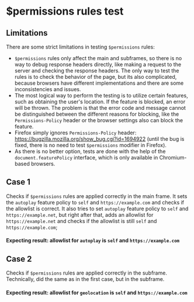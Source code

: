 # $permissions rules test

## Limitations

There are some strict limitations in testing `$permissions` rules:

- `$permissions` rules only affect the main and subframes, so there is no way to debug response headers directly,
  like making a request to the server and checking the response headers.
  The only way to test the rules is to check the behavior of the page, but its also complicated,
  because browsers have different implementations and there are some inconsistencies and issues.
- The most logical way to perform the testing is to utilize certain features, such as obtaining the user's location.
  If the feature is blocked, an error will be thrown.
  The problem is that the error code and message cannot be distinguished between the different reasons for blocking,
  like the `Permissions-Policy` header or the browser settings also can block the feature.
- Firefox simply ignores `Permissions-Policy` header: https://bugzilla.mozilla.org/show_bug.cgi?id=1694922
  (until the bug is fixed, there is no need to test `$permissions` modifier in Firefox).
- As there is no better option, tests are done with the help of the `document.featurePolicy` interface,
  which is only available in Chromium-based browsers.

## Case 1

Checks if `$permissions` rules are applied correctly in the main frame.
It sets the `autoplay` feature policy to `self` and `https://example.com` and checks if the allowlist is correct.
It also tries to set `autoplay` feature policy to `self` and `https://example.net`, but right after that,
adds an allowlist for `https://example.net` and checks if the allowlist is still `self` and `https://example.com`;

#### Expecting result: allowlist for `autoplay` is `self` and `https://example.com`

## Case 2

Checks if `$permissions` rules are applied correctly in the subframe.
Technically, did the same as in the first case, but in the subframe.

#### Expecting result: allowlist for `geolocation` is `self` and `https://example.com`
